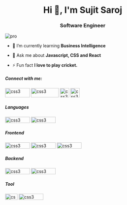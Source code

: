 <h1 align="center">Hi 👋, I'm Sujit Saroj</h1>
<h3 align="center">Software Engineer</h3>

![pro](https://user-images.githubusercontent.com/87306530/177513392-0a4387b0-79f8-434b-a22f-744d9d62a7e0.svg)
- 🌱 I’m currently learning **Business Intelligence**

- 💬 Ask me about **Javascript, CSS and React**

- ⚡ Fun fact **I love to play cricket.**

<h5 align="left">Connect with me:</h5>
<p align="left">
<a href="https://mail.google.com/mail/u/0/?tab=rm&ogbl#inbox" target="blank"><img src="https://user-images.githubusercontent.com/87306530/177527811-252ebbc9-22b6-43a1-b61d-a3449d719d3b.svg" alt="css3" width="80" height="30"/></a>
<a href="https://instagram.com/sarojsujit4" target="blank"><img src="https://user-images.githubusercontent.com/87306530/177527305-02d23658-5f14-4f47-8eda-33086df0f4bc.svg" alt="css3" width="90" height="30"/></a>
<a href="https://www.hackerrank.com/@sujit_saroj" target="blank"><img src="https://user-images.githubusercontent.com/87306530/177527768-a9644a17-6d35-4ae0-86de-fc1d58206a0e.svg" alt="css3" width="30" height="30"/></a>
<a href="https://www.leetcode.com/ssjit06" target="blank"><img src="https://user-images.githubusercontent.com/87306530/177527751-f4896688-f866-4578-b84e-077dc5cbcc04.svg" alt="css3" width="30" height="30"/></a>
</p>

<h5 align="left">Languages </h5>
<p align="left"> 
<img src="https://camo.githubusercontent.com/93ad30126f666aec7a720056e5f3c61ad3eebc2e00853a16c425270be20a09ea/68747470733a2f2f696d672e736869656c64732e696f2f62616467652f2d4a6176617363726970742d626c61636b3f7374796c653d666c61742d737175617265266c6f676f3d4a617661736372697074" alt="css3" width="80" height="20"/>
<img src="https://camo.githubusercontent.com/66827c53581cfee18c55618697d74a3c6167932d3c1980fba2019ef7a3e553b0/68747470733a2f2f696d672e736869656c64732e696f2f62616467652f2d507974686f6e2d626c61636b3f7374796c653d666c61742d737175617265266c6f676f3d507974686f6e" alt="css3" width="80" height="20"/>



<h5 align="left">Frontend </h5>
<p align="left"> 
<img src="https://camo.githubusercontent.com/4181f5653209a4c10a291c156ae522a4bf96d85ebc7c0f68c756180bf6381aa6/68747470733a2f2f696d672e736869656c64732e696f2f62616467652f2d48544d4c352d626c61636b3f7374796c653d666c61742d737175617265266c6f676f3d68746d6c35" alt="css3" width="80" height="20"/>
<img src="https://camo.githubusercontent.com/735a0035e9a903865aa03b29414eb639fb4ae0e57a3839cc66815837c9a545bd/68747470733a2f2f696d672e736869656c64732e696f2f62616467652f2d435353332d626c61636b3f7374796c653d666c61742d737175617265266c6f676f3d63737333" alt="css3" width="80" height="20"/>
<img src="https://camo.githubusercontent.com/137a7a0f28f9e326bcc81a5a0bd853c86435143774c15642d827a5788e778667/68747470733a2f2f696d672e736869656c64732e696f2f62616467652f2d52656163742d626c61636b3f7374796c653d666c61742d737175617265266c6f676f3d7265616374" alt="css3" width="80" height="20"/>

<h5 align="left">Backend </h5>
<p align="left"> 
<img src="https://camo.githubusercontent.com/6fc14e46d7721ce01223aac2b540a2a69a61be73eb5bdf2a01c54067bfbc64d9/68747470733a2f2f696d672e736869656c64732e696f2f62616467652f2d4e6f64656a732d626c61636b3f7374796c653d666c61742d737175617265266c6f676f3d6e6f6465" alt="css3" width="80" height="20"/>
<img src="https://camo.githubusercontent.com/2861eb7b973cd29eec5f2e4183e3ac2a137f15cccb281cff31ace3583b6bb35a/68747470733a2f2f696d672e736869656c64732e696f2f62616467652f2d4d5953514c2d626c61636b3f7374796c653d666c61742d737175617265266c6f676f3d6d7973716c" alt="css3" width="80" height="20"/>

<h5 align="left">Tool </h5>
<p align="left"> 
<img src="https://camo.githubusercontent.com/edd3031a0956c904634f9a394267a6ba61e9a0bb95c9512a1fbc0725b4014d03/68747470733a2f2f696d672e736869656c64732e696f2f62616467652f2d4769742d626c61636b3f7374796c653d666c61742d737175617265266c6f676f3d676974" alt="css3" width="40" height="20"/>
<img src="https://camo.githubusercontent.com/85dc47a56a4e73ae7b6e64b3b4416785497e74219ae179ae8faaaca10d5a78d9/68747470733a2f2f696d672e736869656c64732e696f2f62616467652f2d4769744875622d3138313731373f7374796c653d666c61742d737175617265266c6f676f3d676974687562" alt="css3" width="80" height="20"/>






